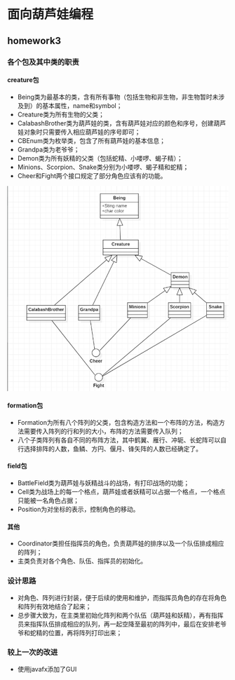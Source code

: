 # 面向葫芦娃编程
## homework3
### 各个包及其中类的职责
#### creature包
- Being类为最基本的类，含有所有事物（包括生物和非生物，非生物暂时未涉及到）的基本属性，name和symbol；
- Creature类为所有生物的父类；
- CalabashBrother类为葫芦娃的类，含有葫芦娃对应的颜色和序号，创建葫芦娃对象时只需要传入相应葫芦娃的序号即可；
- CBEnum类为枚举类，包含了所有葫芦娃的基本信息；
- Grandpa类为老爷爷；
- Demon类为所有妖精的父类（包括蛇精、小喽啰、蝎子精）；
- Minions、Scorpion、Snake类分别为小喽啰、蝎子精和蛇精；
- Cheer和Fight两个接口规定了部分角色应该有的功能。

![](images/Role.png)

#### formation包
- Formation为所有八个阵列的父类，包含构造方法和一个布阵的方法，构造方法需要传入阵列的行和列的大小，布阵的方法需要传入队列；
- 八个子类阵列有各自不同的布阵方法，其中鹤翼、雁行、冲轭、长蛇阵可以自行选择排阵的人数，鱼鳞、方円、偃月、锋矢阵的人数已经确定了。

#### field包
- BattleField类为葫芦娃与妖精战斗的战场，有打印战场的功能；
- Cell类为战场上的每一个格点，葫芦娃或者妖精可以占据一个格点，一个格点只能被一名角色占据；
- Position为对坐标的表示，控制角色的移动。

#### 其他
- Coordinator类担任指挥员的角色，负责葫芦娃的排序以及一个队伍排成相应的阵列；
- 主类负责对各个角色、队伍、指挥员的初始化。


### 设计思路
- 对角色、阵列进行封装，便于后续的使用和维护，而指挥员角色的存在将角色和阵列有效地结合了起来；
- 总步骤大致为，在主类里初始化阵列和两个队伍（葫芦娃和妖精），再有指挥员来指挥队伍排成相应的队列，再一起空降至最初的阵列中，最后在安排老爷爷和蛇精的位置，再将阵列打印出来；


### 较上一次的改进
- 使用javafx添加了GUI

